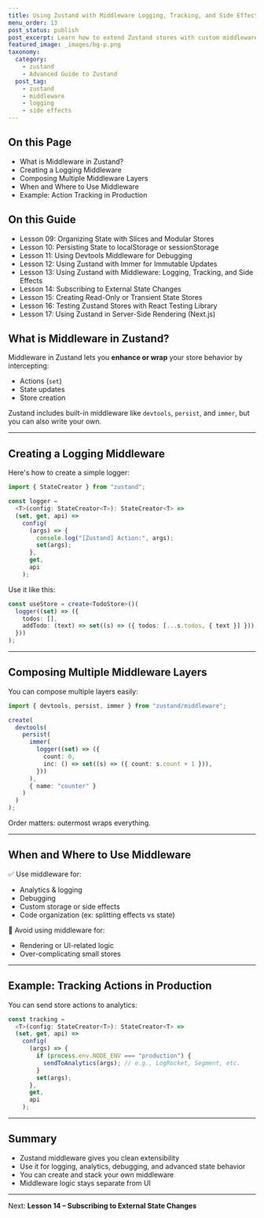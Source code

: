 ```yaml
---
title: Using Zustand with Middleware Logging, Tracking, and Side Effects
menu_order: 13
post_status: publish
post_excerpt: Learn how to extend Zustand stores with custom middleware for logging actions, tracking state changes, and managing side effects.
featured_image: _images/bg-p.png
taxonomy:
  category:
    - zustand
    - Advanced Guide to Zustand
  post_tag:
    - zustand
    - middleware
    - logging
    - side effects
---
```


<div class="toc" markdown="1">

<div class="otp" markdown="1">

## On this Page

- What is Middleware in Zustand?
- Creating a Logging Middleware
- Composing Multiple Middleware Layers
- When and Where to Use Middleware
- Example: Action Tracking in Production

</div>

<div class="otg" markdown="1">

## On this Guide

- Lesson 09: Organizing State with Slices and Modular Stores
- Lesson 10: Persisting State to localStorage or sessionStorage
- Lesson 11: Using Devtools Middleware for Debugging
- Lesson 12: Using Zustand with Immer for Immutable Updates
- Lesson 13: Using Zustand with Middleware: Logging, Tracking, and Side Effects
- Lesson 14: Subscribing to External State Changes
- Lesson 15: Creating Read-Only or Transient State Stores
- Lesson 16: Testing Zustand Stores with React Testing Library
- Lesson 17: Using Zustand in Server-Side Rendering (Next.js)

</div>

</div>

<div class="guru-main" markdown="1">

## What is Middleware in Zustand?

Middleware in Zustand lets you **enhance or wrap** your store behavior by intercepting:

- Actions (`set`)
- State updates
- Store creation

Zustand includes built-in middleware like `devtools`, `persist`, and `immer`, but you can also write your own.

---

## Creating a Logging Middleware

Here's how to create a simple logger:

```ts
import { StateCreator } from "zustand";

const logger =
  <T>(config: StateCreator<T>): StateCreator<T> =>
  (set, get, api) =>
    config(
      (args) => {
        console.log("[Zustand] Action:", args);
        set(args);
      },
      get,
      api
    );
```

Use it like this:

```ts
const useStore = create<TodoStore>()(
  logger((set) => ({
    todos: [],
    addTodo: (text) => set((s) => ({ todos: [...s.todos, { text }] })),
  }))
);
```

---

## Composing Multiple Middleware Layers

You can compose multiple layers easily:

```ts
import { devtools, persist, immer } from "zustand/middleware";

create(
  devtools(
    persist(
      immer(
        logger((set) => ({
          count: 0,
          inc: () => set((s) => ({ count: s.count + 1 })),
        }))
      ),
      { name: "counter" }
    )
  )
);
```

Order matters: outermost wraps everything.

---

## When and Where to Use Middleware

✅ Use middleware for:

- Analytics & logging
- Debugging
- Custom storage or side effects
- Code organization (ex: splitting effects vs state)

🚫 Avoid using middleware for:

- Rendering or UI-related logic
- Over-complicating small stores

---

## Example: Tracking Actions in Production

You can send store actions to analytics:

```ts
const tracking =
  <T>(config: StateCreator<T>): StateCreator<T> =>
  (set, get, api) =>
    config(
      (args) => {
        if (process.env.NODE_ENV === "production") {
          sendToAnalytics(args); // e.g., LogRocket, Segment, etc.
        }
        set(args);
      },
      get,
      api
    );
```

---

## Summary

- Zustand middleware gives you clean extensibility
- Use it for logging, analytics, debugging, and advanced state behavior
- You can create and stack your own middleware
- Middleware logic stays separate from UI

---

Next: **Lesson 14 – Subscribing to External State Changes**

</div>
